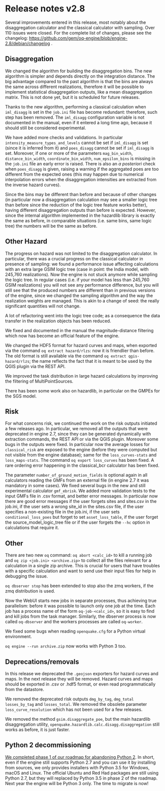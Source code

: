 Release notes v2.8
==================

Several improvements entered in this release, most notably about
the disaggregation calculator and the classical calculator with sampling.
Over 110 issues were closed. For the complete list of changes, please see
the changelog:
https://github.com/gem/oq-engine/blob/engine-2.8/debian/changelog .

Disaggregation
--------------

We changed the algorithm for building the disaggregation bins. The new
algorithm is simpler and depends directly on the integration
distance. The big advantage compared to the past algorithm is that the
bins are always the same across different realizations, therefore it
will be possible to implement statistical disaggregation
outputs, like a mean disaggregation matrix. This is not done yet, but it
is scheduled for future releases.

Thanks to the new algorithm, performing a classical calculation when
`iml_disagg` is set in the `job.ini` file has become redundant:
therefore, such step has been removed. The `iml_disagg` configuration
variable is not documented in the manual, even if it entered 
a long time ago, because it should still be considered experimental.

We have added more checks and validations.  In particular
`intensity_measure_types_and_levels` cannot be set if `iml_disagg` is
set (since it is inferred from it) and `poes_disagg` cannot be set
if `iml_disagg` is set. Moreover, if one or more of the parameters
`mag_bin_width`, `distance_bin_width`, `coordinate_bin_width`,
`num_epsilon_bins` is missing in the `job.ini` file an early error is
raised. There is also an *a posteriori* check when `poes_disagg` is
given, raising a warning if the aggregated poes are too different from
the expected ones (this may happen due to numerical interpolation
errors when the disaggregation intensities are extracted from the
inverse hazard curves).

Since the bins may be different than before and because of other changes
(in particular now a disaggregation calculation may see a smaller logic
tree than before since the reduction of the logic tree feature works better),
having different disaggregation outputs than before is expected. However,
since the internal algorithm implemented in the hazardlib library is
exactly the same as before, in comparable situations (i.e. same bins,
same logic tree) the numbers will be the same as before.

Other Hazard
--------------

The progress on hazard was not limited to the disaggregation
calculator. In particular, there was a crucial progress on the
classical calculator in presence of sampling: we found a performance
issue affecting calculations with an extra large GSIM logic tree (case
in point: the India model, with 245,760 realizations). Now the engine
is not stuck anymore while sampling the logic tree. In regular cases
(i.e. if your model has less than 245,760 GSIM realizations) you will
not see any performance difference, but you will still see that the
produced numbers are different than in previous versions of the
engine, since we changed the sampling algorithm and the way the
realization weights are managed. This is akin to a change of seed: the
really significant quantities will not change.

A lot of refactoring went into the logic tree code; as a consequence
the data transfer in the realization objects has been reduced.

We fixed and documented in the manual the magnitude-distance filtering
which now has become an official feature of the engine.

We changed the HDF5 format for hazard curves and maps, when exported
via the command `oq extract hazard/rlzs`: now it is friendlier than
before.  The old format is still available via the command `oq extract
qgis-hazard/rlzs`; the name reflects the fact that it is meant to be
used by the QGIS plugin via the REST API.

We improved the task distribution in large hazard calculations by
improving the filtering of MultiPointSources.

There has been some work also on hazardlib, in particular on the GMPEs
for the SGS model.

Risk
----

For what concerns risk, we continued the work on the risk outputs initiated
a few releases ago. In particular, we removed all the outputs that were
deprecated in engine 2.7, since they can be generated dynamically with
extraction commands, the REST API or via the QGIS plugin.
Moreover some bugs in the outputs were fixed. In particular now 
the average losses for `classical_risk` are exposed to the engine
(before they were computed but not visible from the engine database);
same for the `loss_curves-stats` and `loss_maps-stats`. The command
`oq export loss_curves` has been fixed. A rare ordering error happening in the
classical_bcr calculator has been fixed.

The parameter `number_of_ground_motion_fields` is optional again in
all calculators reading the GMFs from an external file (in engine 2.7
it was mandatory in some cases).
We fixed several bugs in the new and still experimental calculator
`gmf_ebrisk`. We added more validation tests to the input GMFs file
in .csv format, and better error messages. In particular now there are good
error messages if the user forgets sites and sites.csv in the job.ini,
if the user sets a wrong site_id in the sites.csv file,
if the user specifies a non-existing file in the job.ini, if the user
sets `conditional_loss_poes` but forget to set `asset_loss_table`,
if the user forget the source_model_logic_tree file or if the user forgets
the `--hc` option in calculations that require it.

Other
--------------

There are two new `oq` command: `oq abort <calc_id>` to kill a running job
and `oq zip <job.ini> <archive.zip>` to collect all the files relevant for
a calculation in a single zip archive. This is crucial for users that
have troubles with a specific calculation and want to send use their
input files for help in debugging the issue.

`oq dbserver stop` has been extended to stop also the zmq workers,
if the zmq distribution is used.

Now the WebUI starts new jobs in separate processes, thus achieving true
parallelism: before it was possible to launch only one job at the time.
Each job has a process name of the form `oq-job-<calc_id>`, so it is
easy to find and kill jobs from the task manager. Similarly, the dbserver
process is now called `oq-dbserver` and the workers processes are called
`oq-worker`. 

We fixed some bugs when reading `openquake.cfg` for a Python virtual
environment.

`oq engine --run archive.zip` now works with Python 3 too.

Deprecations/removals
----------------------

In this release we deprecated the `.geojson` exporters for hazard curves
and maps. In the next release they will be removed. Hazard curves and maps
should be exported in .csv or .hdf5 format, or even read programmatically
from the datastore.

We removed the deprecated risk outputs `dmg_by_tag`, `dmg_total`
`losses_by_tag` and `losses_total`.  We removed the obsolete parameter
`loss_curve_resolution` which has not been used for a few releases.

We removed the method `gsim.disaggregate_poe`, but the main hazardlib
disaggregation utility, `openquake.hazardlib.calc.disagg.disaggregation`
still works as before, it is just faster.

Python 2 decommissioning
------------------------

[We completed phase 1 of our roadmap for abandoning Python 2](https://github.com/gem/oq-engine/issues/2803). In
short, even if the engine still supports Python 2.7 and you can use
it by installing from sources, we only provides installers with
Python 3.5 for Windows, macOS and Linux. The
official Ubuntu and Red Had packages are still using Python 2.7, but they
will replaced by Python 3.5 in phase 2 of the roadmap. Next year the
engine will be Python 3 only. The time to migrate is now!
